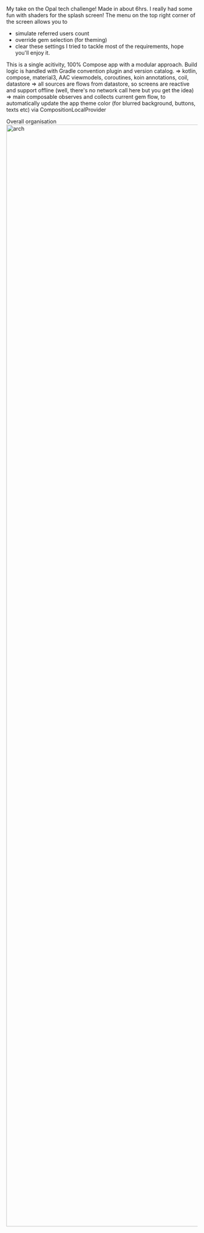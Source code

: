 My take on the Opal tech challenge!
Made in about 6hrs. I really had some fun with shaders for the splash screen!
The menu on the top right corner of the screen allows you to
- simulate referred users count
- override gem selection (for theming)
- clear these settings
  I tried to tackle most of the requirements, hope you'll enjoy it.

This is a single acitivity, 100% Compose app with a modular approach. Build logic is handled with Gradle convention plugin and version catalog.
=> kotlin, compose, material3, AAC viewmodels, coroutines, koin annotations, coil, datastore
=> all sources are flows from datastore, so screens are reactive and support offline (well, there's no network call here but you get the idea)
=> main composable observes and collects current gem flow, to automatically update the app theme color (for blurred background, buttons, texts etc) via CompositionLocalProvider

Overall organisation
<img width="1852" height="2904" alt="arch" src="https://github.com/user-attachments/assets/199f7520-8146-4ed6-bc7d-6114a2ab5e28" />